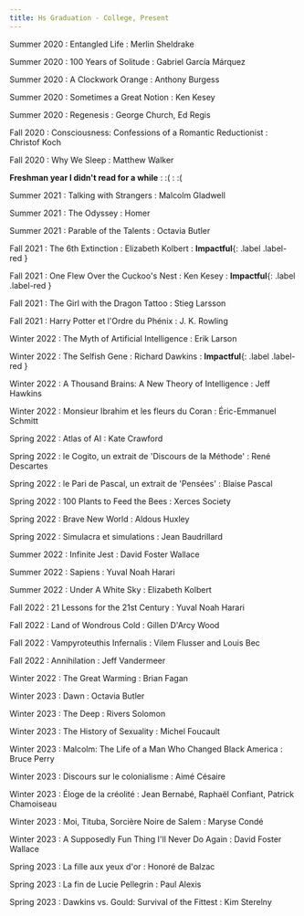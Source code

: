 ```yaml
---
title: Hs Graduation - College, Present
---
```


Summer 2020
  : Entangled Life
    : Merlin Sheldrake

Summer 2020
  : 100 Years of Solitude
    : Gabriel García Márquez

Summer 2020
  : A Clockwork Orange
    : Anthony Burgess

Summer 2020
  : Sometimes a Great Notion
    : Ken Kesey

Summer 2020
  : Regenesis
    : George Church, Ed Regis

Fall 2020
  : Consciousness: Confessions of a Romantic Reductionist
    : Christof Koch

Fall 2020
  : Why We Sleep
    : Matthew Walker

**Freshman year I didn't read for a while**
: :(
  : :( 

Summer 2021
  : Talking with Strangers
    : Malcolm Gladwell

Summer 2021
  : The Odyssey
    : Homer

Summer 2021
  : Parable of the Talents
    : Octavia Butler

Fall 2021
  : The 6th Extinction
    : Elizabeth Kolbert
      : **Impactful**{: .label .label-red }

Fall 2021
  : One Flew Over the Cuckoo's Nest
    : Ken Kesey
: **Impactful**{: .label .label-red }

Fall 2021
  : The Girl with the Dragon Tattoo
    : Stieg Larsson

Fall 2021
  : Harry Potter et l'Ordre du Phénix
    : J. K. Rowling

Winter 2022
  : The Myth of Artificial Intelligence
    : Erik Larson

Winter 2022
  : The Selfish Gene
    : Richard Dawkins
: **Impactful**{: .label .label-red }

Winter 2022
  : A Thousand Brains\: A New Theory of Intelligence
    : Jeff Hawkins

Winter 2022
  : Monsieur Ibrahim et les fleurs du Coran
    : Éric-Emmanuel Schmitt

Spring 2022
  : Atlas of AI
    : Kate Crawford

Spring 2022
  : le Cogito, un extrait de 'Discours de la Méthode'
    : René Descartes

Spring 2022
  : le Pari de Pascal, un extrait de 'Pensées'
    : Blaise Pascal

Spring 2022
  : 100 Plants to Feed the Bees
    : Xerces Society

Spring 2022
  : Brave New World
    : Aldous Huxley

Spring 2022
  : Simulacra et simulations
    : Jean Baudrillard

Summer 2022
  : Infinite Jest
    : David Foster Wallace

Summer 2022
  : Sapiens
    : Yuval Noah Harari

Summer 2022
  : Under A White Sky
    : Elizabeth Kolbert

Fall 2022
  : 21 Lessons for the 21st Century
    : Yuval Noah Harari

Fall 2022
  : Land of Wondrous Cold
    : Gillen D'Arcy Wood

Fall 2022
  : Vampyroteuthis Infernalis
    : Vilem Flusser and Louis Bec

Fall 2022
  : Annihilation
    : Jeff Vandermeer

Winter 2022
  : The Great Warming
    : Brian Fagan

Winter 2023
  : Dawn
    : Octavia Butler

Winter 2023
  : The Deep
    : Rivers Solomon

Winter 2023
  : The History of Sexuality
    : Michel Foucault

Winter 2023
  : Malcolm: The Life of a Man Who Changed Black America
    : Bruce Perry

Winter 2023
  : Discours sur le colonialisme
    : Aimé Césaire

Winter 2023
  : Éloge de la créolité
    : Jean Bernabé, Raphaël Confiant, Patrick Chamoiseau

Winter 2023
  : Moi, Tituba, Sorcière Noire de Salem
    : Maryse Condé

Winter 2023
  : A Supposedly Fun Thing I'll Never Do Again
    : David Foster Wallace

Spring 2023
  : La fille aux yeux d'or
    : Honoré de Balzac

Spring 2023
  : La fin de Lucie Pellegrin
    : Paul Alexis

Spring 2023
  : Dawkins vs. Gould: Survival of the Fittest
    : Kim Sterelny


[comment]: <> (Oct 8)

[comment]: <> (: **Lab**{: .label .label-purple } [Resizing Arrays]&#40;#&#41;)

